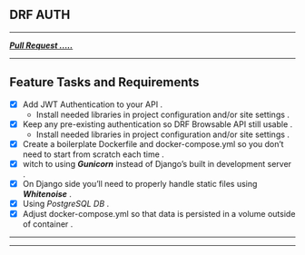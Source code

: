 ## DRF AUTH

---
***[Pull Request .....](https://github.com/mhmadwrekat/drf-auth/tree/main/things)***

---
## Feature Tasks and Requirements

- [x] Add JWT Authentication to your API .
    - Install needed libraries in project configuration and/or site settings .
- [x] Keep any pre-existing authentication so DRF Browsable API still usable .
    - Install needed libraries in project configuration and/or site settings .
- [x] Create a boilerplate Dockerfile and docker-compose.yml so you don’t need to start from scratch each time .
- [x] witch to using ***Gunicorn*** instead of Django’s built in development server .
- [x] On Django side you’ll need to properly handle static files using ***Whitenoise*** .
- [x] Using  *PostgreSQL DB* .
- [x] Adjust docker-compose.yml so that data is persisted in a volume outside of container .

---
---

